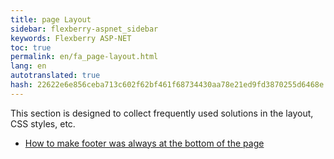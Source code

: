 ```yaml
--- 
title: page Layout 
sidebar: flexberry-aspnet_sidebar 
keywords: Flexberry ASP-NET 
toc: true 
permalink: en/fa_page-layout.html 
lang: en 
autotranslated: true 
hash: 22622e6e856ceba713c602f62bf461f68734430aa78e21ed9fd3870255d6468e 
--- 
```


This section is designed to collect frequently used solutions in the layout, CSS styles, etc. 

* [How to make footer was always at the bottom of the page](fa_footer-stick-bottom.html)


